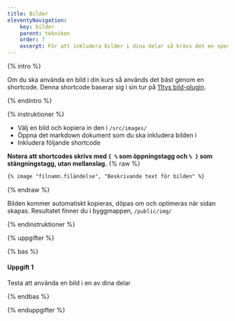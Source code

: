 ```yaml
---
title: Bilder
eleventyNavigation:
    key: bilder
    parent: tekniken
    order: 7
    excerpt: För att inkludera bilder i dina delar så krävs det en speciell shortcode
---
```


{% intro %}

Om du ska använda en bild i din kurs så används det bäst genom en shortcode.
Denna shortcode baserar sig i sin tur på [11tys bild-plugin](https://www.11ty.dev/docs/plugins/image/).

{% endintro %}

{% instruktioner %}

-   Välj en bild och kopiera in den i `/src/images/`
-   Öppna det markdown dokument som du ska inkludera bilden i
-   Inkludera följande shortcode

**Notera att shortcodes skrivs med `{ %` som öppningstagg och `% }` som stängningstagg, utan mellanslag.**
{% raw %}
```markdown
{% image "filnamn.filändelse", "Beskrivande text för bilden" %}
```
{% endraw %}

Bilden kommer automatiskt kopieras, döpas om och optimeras när sidan skapas.
Resultatet finner du i byggmappen, `/public/img/`

{% endinstruktioner %}

{% uppgifter %}

{% bas %}

#### Uppgift 1

Testa att använda en bild i en av dina delar

{% endbas %}

{% enduppgifter %}
